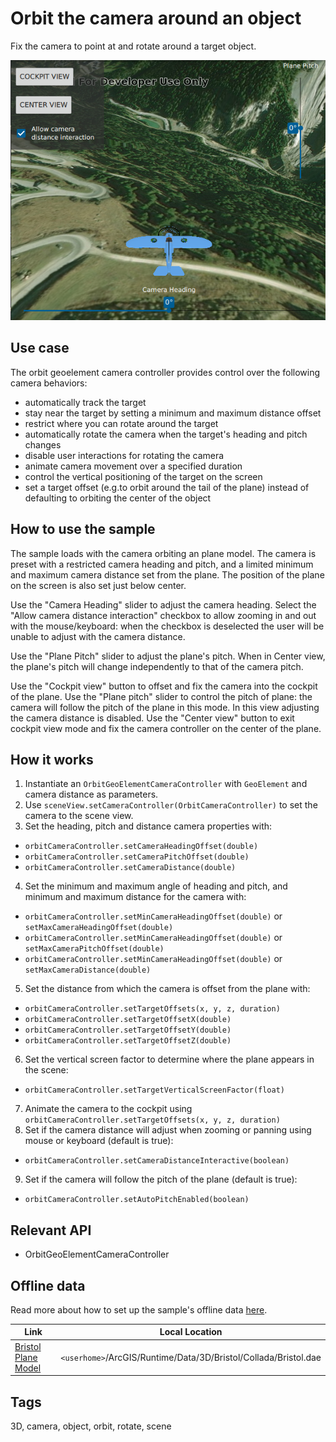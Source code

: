 # Orbit the camera around an object

Fix the camera to point at and rotate around a target object.

![](screenshot.png)

## Use case

The orbit geoelement camera controller provides control over the following camera behaviors:

*   automatically track the target
*   stay near the target by setting a minimum and maximum distance offset
*   restrict where you can rotate around the target
*   automatically rotate the camera when the target's heading and pitch changes
*   disable user interactions for rotating the camera
*   animate camera movement over a specified duration
*   control the vertical positioning of the target on the screen
*   set a target offset (e.g.to orbit around the tail of the plane) instead of defaulting to orbiting the center of the object

## How to use the sample

The sample loads with the camera orbiting an plane model. The camera is preset with a restricted camera heading and pitch, and a limited minimum and maximum camera distance set from the plane. The position of the plane on the screen is also set just below center.  

Use the "Camera Heading" slider to adjust the camera heading. Select the "Allow camera distance interaction" checkbox to allow zooming in and out with the mouse/keyboard: when the checkbox is deselected the user will be unable to adjust with the camera distance.  

Use the "Plane Pitch" slider to adjust the plane's pitch. When in Center view, the plane's pitch will change independently to that of the camera pitch.  

Use the "Cockpit view" button to offset and fix the camera into the cockpit of the plane. Use the "Plane pitch" slider to control the pitch of plane: the camera will follow the pitch of the plane in this mode. In this view adjusting the camera distance is disabled. Use the "Center view" button to exit cockpit view mode and fix the camera controller on the center of the plane.  

## How it works

1. Instantiate an `OrbitGeoElementCameraController` with `GeoElement` and camera distance as parameters.
2. Use `sceneView.setCameraController(OrbitCameraController)` to set the camera to the scene view.
3. Set the heading, pitch and distance camera properties with:
 * `orbitCameraController.setCameraHeadingOffset(double)`
 * `orbitCameraController.setCameraPitchOffset(double)`
 * `orbitCameraController.setCameraDistance(double)`
4. Set the minimum and maximum angle of heading and pitch, and minimum and maximum distance for the camera with:
 * `orbitCameraController.setMinCameraHeadingOffset(double)` or `setMaxCameraHeadingOffset(double)`
 * `orbitCameraController.setMinCameraHeadingOffset(double)` or `setMaxCameraPitchOffset(double)`
 * `orbitCameraController.setMinCameraHeadingOffset(double)` or `setMaxCameraDistance(double)`
5. Set the distance from which the camera is offset from the plane with:
 * `orbitCameraController.setTargetOffsets(x, y, z, duration)`
 * `orbitCameraController.setTargetOffsetX(double)`
 * `orbitCameraController.setTargetOffsetY(double)`
 * `orbitCameraController.setTargetOffsetZ(double)`
6. Set the vertical screen factor to determine where the plane appears in the scene:
 * `orbitCameraController.setTargetVerticalScreenFactor(float)`
7. Animate the camera to the cockpit using `orbitCameraController.setTargetOffsets(x, y, z, duration)`
8. Set if the camera distance will adjust when zooming or panning using mouse or keyboard (default is true):
 * `orbitCameraController.setCameraDistanceInteractive(boolean)`
9. Set if the camera will follow the pitch of the plane (default is true):
 * `orbitCameraController.setAutoPitchEnabled(boolean)`

## Relevant API

*   OrbitGeoElementCameraController

## Offline data

Read more about how to set up the sample's offline data [here](http://links.esri.com/ArcGISRuntimeQtSamples#use-offline-data-in-the-samples).

Link | Local Location
---------|-------|
|[Bristol Plane Model](https://www.arcgis.com/home/item.html?id=681d6f7694644709a7c830ec57a2d72b)| `<userhome>`/ArcGIS/Runtime/Data/3D/Bristol/Collada/Bristol.dae |

## Tags

3D, camera, object, orbit, rotate, scene
